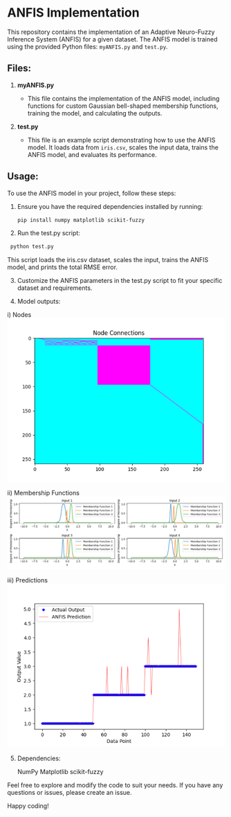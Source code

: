 # ANFIS Implementation

This repository contains the implementation of an Adaptive Neuro-Fuzzy Inference System (ANFIS) for a given dataset. The ANFIS model is trained using the provided Python files: `myANFIS.py` and `test.py`.

## Files:

1. **myANFIS.py**
   - This file contains the implementation of the ANFIS model, including functions for custom Gaussian bell-shaped membership functions, training the model, and calculating the outputs.

2. **test.py**
   - This file is an example script demonstrating how to use the ANFIS model. It loads data from `iris.csv`, scales the input data, trains the ANFIS model, and evaluates its performance.

## Usage:

To use the ANFIS model in your project, follow these steps:

1. Ensure you have the required dependencies installed by running:
   ```bash
   pip install numpy matplotlib scikit-fuzzy
2. Run the test.py script:
  ```bash
   python test.py
   ```
This script loads the iris.csv dataset, scales the input, trains the ANFIS model, and prints the total RMSE error.

3. Customize the ANFIS parameters in the test.py script to fit your specific dataset and requirements.

4. Model outputs:

i) Nodes
![Nodes Plot](anfis/output/nodes.png)

ii) Membership Functions
![Membership Functions](anfis/output/mfs.png)

iii) Predictions
![predictions Plot](anfis/output/predictions.png)

5. Dependencies:

    NumPy
    Matplotlib
    scikit-fuzzy

Feel free to explore and modify the code to suit your needs. If you have any questions or issues, please create an issue.

Happy coding!
